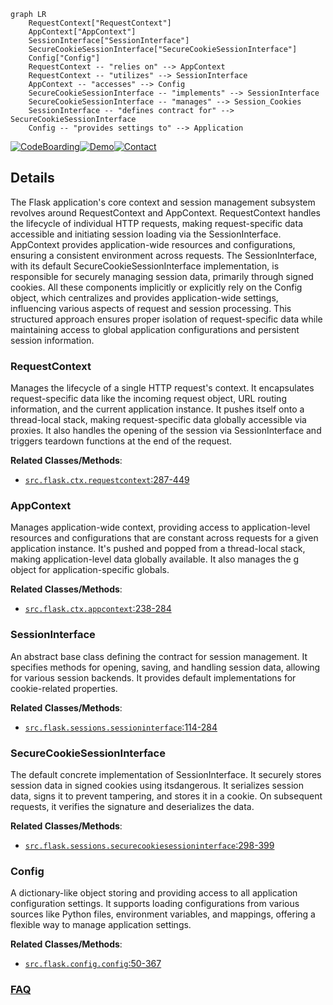 ```mermaid
graph LR
    RequestContext["RequestContext"]
    AppContext["AppContext"]
    SessionInterface["SessionInterface"]
    SecureCookieSessionInterface["SecureCookieSessionInterface"]
    Config["Config"]
    RequestContext -- "relies on" --> AppContext
    RequestContext -- "utilizes" --> SessionInterface
    AppContext -- "accesses" --> Config
    SecureCookieSessionInterface -- "implements" --> SessionInterface
    SecureCookieSessionInterface -- "manages" --> Session_Cookies
    SessionInterface -- "defines contract for" --> SecureCookieSessionInterface
    Config -- "provides settings to" --> Application
```

[![CodeBoarding](https://img.shields.io/badge/Generated%20by-CodeBoarding-9cf?style=flat-square)](https://github.com/CodeBoarding/CodeBoarding)[![Demo](https://img.shields.io/badge/Try%20our-Demo-blue?style=flat-square)](https://www.codeboarding.org/demo)[![Contact](https://img.shields.io/badge/Contact%20us%20-%20contact@codeboarding.org-lightgrey?style=flat-square)](mailto:contact@codeboarding.org)

## Details

The Flask application's core context and session management subsystem revolves around RequestContext and AppContext. RequestContext handles the lifecycle of individual HTTP requests, making request-specific data accessible and initiating session loading via the SessionInterface. AppContext provides application-wide resources and configurations, ensuring a consistent environment across requests. The SessionInterface, with its default SecureCookieSessionInterface implementation, is responsible for securely managing session data, primarily through signed cookies. All these components implicitly or explicitly rely on the Config object, which centralizes and provides application-wide settings, influencing various aspects of request and session processing. This structured approach ensures proper isolation of request-specific data while maintaining access to global application configurations and persistent session information.

### RequestContext
Manages the lifecycle of a single HTTP request's context. It encapsulates request-specific data like the incoming request object, URL routing information, and the current application instance. It pushes itself onto a thread-local stack, making request-specific data globally accessible via proxies. It also handles the opening of the session via SessionInterface and triggers teardown functions at the end of the request.


**Related Classes/Methods**:

- <a href="https://github.com/pallets/flask/blob/main/src/flask/ctx.py#L287-L449" target="_blank" rel="noopener noreferrer">`src.flask.ctx.requestcontext`:287-449</a>


### AppContext
Manages application-wide context, providing access to application-level resources and configurations that are constant across requests for a given application instance. It's pushed and popped from a thread-local stack, making application-level data globally available. It also manages the g object for application-specific globals.


**Related Classes/Methods**:

- <a href="https://github.com/pallets/flask/blob/main/src/flask/ctx.py#L238-L284" target="_blank" rel="noopener noreferrer">`src.flask.ctx.appcontext`:238-284</a>


### SessionInterface
An abstract base class defining the contract for session management. It specifies methods for opening, saving, and handling session data, allowing for various session backends. It provides default implementations for cookie-related properties.


**Related Classes/Methods**:

- <a href="https://github.com/pallets/flask/blob/main/src/flask/sessions.py#L114-L284" target="_blank" rel="noopener noreferrer">`src.flask.sessions.sessioninterface`:114-284</a>


### SecureCookieSessionInterface
The default concrete implementation of SessionInterface. It securely stores session data in signed cookies using itsdangerous. It serializes session data, signs it to prevent tampering, and stores it in a cookie. On subsequent requests, it verifies the signature and deserializes the data.


**Related Classes/Methods**:

- <a href="https://github.com/pallets/flask/blob/main/src/flask/sessions.py#L298-L399" target="_blank" rel="noopener noreferrer">`src.flask.sessions.securecookiesessioninterface`:298-399</a>


### Config
A dictionary-like object storing and providing access to all application configuration settings. It supports loading configurations from various sources like Python files, environment variables, and mappings, offering a flexible way to manage application settings.


**Related Classes/Methods**:

- <a href="https://github.com/pallets/flask/blob/main/src/flask/config.py#L50-L367" target="_blank" rel="noopener noreferrer">`src.flask.config.config`:50-367</a>




### [FAQ](https://github.com/CodeBoarding/GeneratedOnBoardings/tree/main?tab=readme-ov-file#faq)
